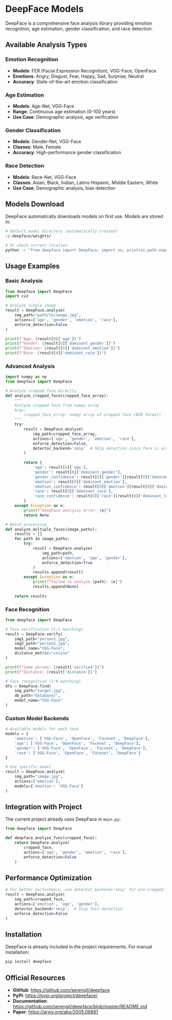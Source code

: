 # DeepFace Models

DeepFace is a comprehensive face analysis library providing emotion recognition, age estimation, gender classification, and race detection.

## Available Analysis Types

### Emotion Recognition
- **Models**: FER (Facial Expression Recognition), VGG-Face, OpenFace
- **Emotions**: Angry, Disgust, Fear, Happy, Sad, Surprise, Neutral
- **Accuracy**: State-of-the-art emotion classification

### Age Estimation  
- **Models**: Age-Net, VGG-Face
- **Range**: Continuous age estimation (0-100 years)
- **Use Case**: Demographic analysis, age verification

### Gender Classification
- **Models**: Gender-Net, VGG-Face
- **Classes**: Male, Female
- **Accuracy**: High-performance gender classification

### Race Detection
- **Models**: Race-Net, VGG-Face  
- **Classes**: Asian, Black, Indian, Latino Hispanic, Middle Eastern, White
- **Use Case**: Demographic analysis, bias detection

## Models Download

DeepFace automatically downloads models on first use. Models are stored in:

```bash
# Default model directory (automatically created)
~/.deepface/weights/

# Or check current location
python -c "from deepface import DeepFace; import os; print(os.path.expanduser('~/.deepface/weights/'))"
```

## Usage Examples

### Basic Analysis

```python
from deepface import DeepFace
import cv2

# Analyze single image
result = DeepFace.analyze(
    img_path="path/to/image.jpg",
    actions=['age', 'gender', 'emotion', 'race'],
    enforce_detection=False
)

print(f"Age: {result[0]['age']}")
print(f"Gender: {result[0]['dominant_gender']}")
print(f"Emotion: {result[0]['dominant_emotion']}")
print(f"Race: {result[0]['dominant_race']}")
```

### Advanced Analysis

```python
import numpy as np
from deepface import DeepFace

# Analyze cropped face directly
def analyze_cropped_face(cropped_face_array):
    """
    Analyze cropped face from numpy array
    Args:
        cropped_face_array: numpy array of cropped face (BGR format)
    """
    try:
        result = DeepFace.analyze(
            img_path=cropped_face_array,
            actions=['age', 'gender', 'emotion', 'race'],
            enforce_detection=False,
            detector_backend='skip'  # Skip detection since face is already cropped
        )
        
        return {
            'age': result[0]['age'],
            'gender': result[0]['dominant_gender'],
            'gender_confidence': result[0]['gender'][result[0]['dominant_gender']],
            'emotion': result[0]['dominant_emotion'],
            'emotion_confidence': result[0]['emotion'][result[0]['dominant_emotion']],
            'race': result[0]['dominant_race'],
            'race_confidence': result[0]['race'][result[0]['dominant_race']]
        }
    except Exception as e:
        print(f"DeepFace analysis error: {e}")
        return None

# Batch processing
def analyze_multiple_faces(image_paths):
    results = []
    for path in image_paths:
        try:
            result = DeepFace.analyze(
                img_path=path,
                actions=['emotion', 'age', 'gender'],
                enforce_detection=True
            )
            results.append(result)
        except Exception as e:
            print(f"Failed to analyze {path}: {e}")
            results.append(None)
    
    return results
```

### Face Recognition

```python
from deepface import DeepFace

# Face verification (1:1 matching)
result = DeepFace.verify(
    img1_path="person1.jpg",
    img2_path="person2.jpg",
    model_name="VGG-Face",
    distance_metric="cosine"
)

print(f"Same person: {result['verified']}")
print(f"Distance: {result['distance']}")

# Face recognition (1:N matching)
dfs = DeepFace.find(
    img_path="target.jpg",
    db_path="database/",
    model_name="VGG-Face"
)
```

### Custom Model Backends

```python
# Available models for each task
models = {
    'emotion': ['VGG-Face', 'OpenFace', 'Facenet', 'DeepFace'],
    'age': ['VGG-Face', 'OpenFace', 'Facenet', 'DeepFace'],
    'gender': ['VGG-Face', 'OpenFace', 'Facenet', 'DeepFace'],
    'race': ['VGG-Face', 'OpenFace', 'Facenet', 'DeepFace']
}

# Use specific model
result = DeepFace.analyze(
    img_path="image.jpg",
    actions=['emotion'],
    models={'emotion': 'VGG-Face'}
)
```

## Integration with Project

The current project already uses DeepFace in `main.py`:

```python
from deepface import DeepFace

def deepface_analyze_func(cropped_face):
    return DeepFace.analyze(
        cropped_face, 
        actions=['age', 'gender', 'emotion', 'race'], 
        enforce_detection=False
    )
```

## Performance Optimization

```python
# For better performance, use detector_backend='skip' for pre-cropped faces
result = DeepFace.analyze(
    img_path=cropped_face,
    actions=['emotion', 'age', 'gender'],
    detector_backend='skip',  # Skip face detection
    enforce_detection=False
)
```

## Installation

DeepFace is already included in the project requirements. For manual installation:

```bash
pip install deepface
```

## Official Resources

- **GitHub**: https://github.com/serengil/deepface
- **PyPI**: https://pypi.org/project/deepface/
- **Documentation**: https://github.com/serengil/deepface/blob/master/README.md
- **Paper**: https://arxiv.org/abs/2005.06881
